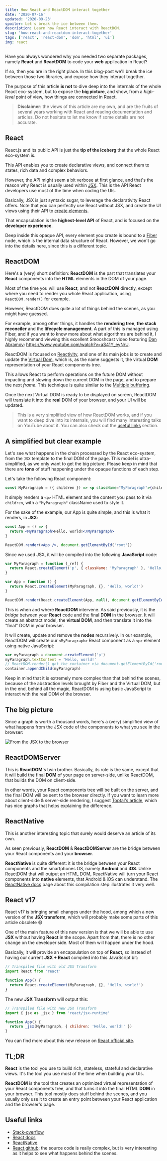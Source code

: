 ```yaml
---
title: How React and ReactDOM interact together
date: '2020-07-16'
updated: '2020-09-23'
spoiler: Let's break the ice between them.
description: Learn how React interact with ReactDOM.
slug: 'how-react-and-reactdom-interact-together'
tags: ['react', 'react-dom', 'dom', 'html', 'ui']
img: react
---
```


Have you always wondered why you needed two separate packages, namely **React** and **ReactDOM** to code your **web** application in React?

If so, then you are in the right place. In this blog-post we'll break the ice between those two libraries, and expose how they interact together.

The purpose of this article **is not** to dive deep into the internals of the whole React eco-system, but to expose the **big picture**, and show, from a _high-level_ point of view, how things are connected in React.

> **Disclaimer**: the views of this article are my own, and are the fruits of several years working with React and reading documentation and articles. Do not hesitate to let me know if some details are not accurate.

## React

React.js and its public API is just the **tip of the iceberg** that the whole React eco-system is.

This API enables you to create declarative views, and connect them to states, rich data and complex behaviors.

However, the API might seem a bit verbose at first glance, and that's the reason why React is usually used within [JSX](https://en.reactjs.org/docs/introducing-jsx.html). This is the API React developers use most of the time when coding the UIs.

Basically, JSX is just syntaxic sugar, to leverage the declarativity React offers. Note that you can perfectly use React without JSX, and create the UI views using their API to [create elements](https://en.reactjs.org/docs/react-api.html#creating-react-elements).

That encapsulation is the **highest-level API** of React, and is focused on the **developer experience**.

Deep inside this opaque API, every element you create is bound to a [Fiber](https://blog.logrocket.com/deep-dive-into-react-fiber-internals/) node, which is the internal data structure of React. However, we won't go into the details here, since this is a different topic.

## ReactDOM

Here's a (very) short definition: **ReactDOM** is the part that translates your **React** components into the **HTML** elements in the DOM of your page.

Most of the time you will use **React**, and not **ReactDOM** directly, except where you need to render you whole React application, using `ReactDOM.render()` for example.

However, ReactDOM does quite a lot of things behind the scenes, as you might have guessed.

For example, among other things, it handles the **rendering tree**, **the stack reconciler** and the **lifecycle management**. A part of this is managed using Fiber, and if you want to know more about what algorithms are behind it, I highly recommand viewing this excellent Smooshcast video featuring [Dan Abramov](https://twitter.com/dan_abramov): https://www.youtube.com/watch?v=aS41Y_eyNrU.

ReactDOM is focused on [Reactivity](https://en.wikipedia.org/wiki/Reactive_programming), and one of its main jobs is to create and update the [Virtual Dom](https://en.reactjs.org/docs/faq-internals.html), which is, as the name suggests it, the virtual **DOM** representation of your React components tree.

This allows React to perform operations on the future DOM without impacting and slowing down the current DOM in the page, and to prepare the next _frame_. This technique is quite similar to the [Multiple buffering](https://en.wikipedia.org/wiki/Multiple_buffering).

Once the next Virtual DOM is ready to be displayed on screen, ReactDOM will translate it into the **real** DOM of your browser, and your UI will be updated.

> This is a very simplified view of how ReactDOM works, and if you want to deep dive into its internals, you will find many interesting talks on YouTube about it. You can also check out the [useful links](#useful-links) section.

## A simplified but clear example

Let's see what happens in the chain processed by the React eco-system, from the `JSX` template to the final DOM of the page. This model is ultra-simplified, as we only want to get the big picture. Please keep in mind that there are **tons** of stuff happening under the opaque functions of each step.

Let's take the following React component:

```jsx
const MyParagraph = ({ children }) => <p className="MyParagraph">{children}</p>
```

It simply renders a `<p>` HTML element and the content you pass to it via `children`, with a `"MyParagraph"` className used to style it.

For the sake of the example, our App is quite simple, and this is what it renders, in **JSX**:

```jsx
const App = () => {
  return <MyParagraph>Hello, world!</MyParagraph>
}

ReactDOM.render(<App />, document.getElementById('root'))
```

Since we used JSX, it will be compiled into the following **JavaScript** code:

```jsx
var MyParagraph = function (_ref) {
  return React.createElement('p', { className: 'MyParagraph' }, 'Hello, world!', _ref.children)
}

var App = function () {
  return React.createElement(MyParagraph, {}, 'Hello, world!')
}

ReactDOM.render(React.createElement(App, null), document.getElementById('root'))
```

This is when and where **ReactDOM** intervene. As said previously, it is the _bridge_ between your **React** code and the final **DOM** in the browser. It will create an abstract model, the **virtual DOM**, and then translate it into the "final" DOM in your browser.

It will create, update and remove the **nodes** recursively. In our example, ReactDOM will create our `<MyParagraph>` React component as a `<p>` element using native JavaScript:

```jsx
var myParagraph = document.createElement('p')
myParagraph.textContent = 'Hello, world!'
// ReactDOM.render() got the container via document.getElementById('root')
container.appendChild(myParagraph)
```

Keep in mind that it is extremely more complex than that behind the scenes, because of the abstraction levels brought by Fiber and the Virtual DOM, but in the end, behind all the magic, ReactDOM is using basic JavaScript to interact with the real DOM of the browser.

## The big picture

Since a graph is worth a thousand words, here's a (very) simplified view of what happens from the JSX code of the components to what you see in the browser:

![From the JSX to the browser](big-picture.webp)

## ReactDOMServer

This is **ReactDOM**'s twin brother. Basically, its role is the same, except that it will build the final **DOM** of your page on server-side, unlike ReactDOM, that builds the DOM on client-side.

In other words, your React components tree will be built on the server, and the final DOM will be sent to the browser directly. If you want to learn more about client-side & server-side rendering, I suggest [Toptal's article](https://www.toptal.com/front-end/client-side-vs-server-side-pre-rendering), which has nice graphs that helps explaining the difference.

## ReactNative

This is another interesting topic that surely would deserve an article of its own.

As seen previously, **ReactDOM** & **ReactDOMServer** are the bridge between your React components and your **browser**.

**ReactNative** is quite different: it is the bridge between your React components and the smartphones OS, namely **Android** and **iOS**. Unlike ReactDOM that will output an HTML DOM, ReactNative will turn your React components into **native** elements, that Android & iOS can understand. The [ReactNative docs](https://reactnative.dev/docs/intro-react-native-components) page about this compilation step illustrates it very well.

## React v17

React v17 is bringing small changes under the hood, among which a new version of the **JSX transform**, which will probably make some parts of this article obsolete 😅

One of the main feature of this new version is that we will be able to use **JSX** without having **React** in the scope. Apart from that, there is no other change on the developer side. Most
of them will happen under the hood.

Basically, it will provide an encapsulation on top of **React**, so instead of having our current **JSX + React** compiled into this JavaScript bit:

```jsx
// Transpiled file with old JSX Transform
import React from 'react'

function App() {
  return React.createElement(MyParagraph, {}, 'Hello, world!')
}
```

The new **JSX Transform** will output this:

```jsx
// Transpiled file with new JSX Transform
import { jsx as _jsx } from 'react/jsx-runtime'

function App() {
  return _jsx(MyParagraph, { children: 'Hello, world!' })
}
```

You can find more about this new release on [React official site](https://reactjs.org/blog/2020/09/22/introducing-the-new-jsx-transform.html).

## TL;DR

**React** is the tool you use to build rich, stateless, stateful and declarative views. It's the tool you use most of the time when building your UIs.

**ReactDOM** is the tool that creates an optimized virtual representation of your React components tree, and that turns it into the final HTML **DOM** in your browser.
This tool mostly does stuff behind the scenes, and you usually only use it to create an entry point between your React application and the browser's page.

## Useful links

- [Stack-overflow](https://stackoverflow.com/questions/34114350/react-vs-reactdom)
- [React docs](https://en.reactjs.org/docs/faq-internals.html)
- [ReactNative](https://reactnative.dev/)
- [React github](https://github.com/facebook/react/blob/master/packages/): the source code is really complex, but is very interesting as it helps to see what happens behind the scenes.
